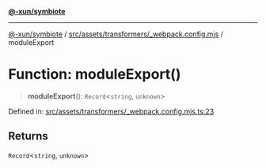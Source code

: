 [**@-xun/symbiote**](../../../../../README.md)

***

[@-xun/symbiote](../../../../../README.md) / [src/assets/transformers/\_webpack.config.mjs](../README.md) / moduleExport

# Function: moduleExport()

> **moduleExport**(): `Record`\<`string`, `unknown`\>

Defined in: [src/assets/transformers/\_webpack.config.mjs.ts:23](https://github.com/Xunnamius/symbiote/blob/0557e914d494aeba06238075ebcfa60296d71fba/src/assets/transformers/_webpack.config.mjs.ts#L23)

## Returns

`Record`\<`string`, `unknown`\>
